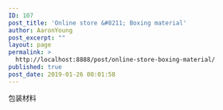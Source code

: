 ```yaml
---
ID: 107
post_title: 'Online store &#8211; Boxing material'
author: AaronYoung
post_excerpt: ""
layout: page
permalink: >
  http://localhost:8888/post/online-store-boxing-material/
published: true
post_date: 2019-01-26 00:01:58
---
```

<div id="pl-107"  class="panel-layout" ><div id="pg-107-0"  class="panel-grid panel-no-style"  data-style="{&quot;background_image_attachment&quot;:false,&quot;background_display&quot;:&quot;tile&quot;,&quot;cell_alignment&quot;:&quot;flex-start&quot;}"  data-ratio="1"  data-ratio-direction="right" ><div id="pgc-107-0-0"  class="panel-grid-cell"  data-weight="1" ><div id="panel-107-0-0-0" class="so-panel widget widget_sow-editor panel-first-child panel-last-child" data-index="0" data-style="{&quot;background_image_attachment&quot;:false,&quot;background_display&quot;:&quot;tile&quot;}" ><div class="so-widget-sow-editor so-widget-sow-editor-base">
<div class="siteorigin-widget-tinymce textwidget">
	包装材料</div>
</div></div></div></div></div>